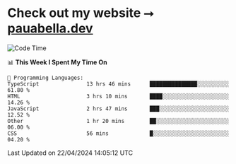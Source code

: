 # Check out my website ⭢ [pauabella.dev](https://pauabella.dev)

<!--START_SECTION:waka-->
![Code Time](http://img.shields.io/badge/Code%20Time-3%2C243%20hrs%2032%20mins-blue)

📊 **This Week I Spent My Time On** 

```text
💬 Programming Languages: 
TypeScript               13 hrs 46 mins      ███████████████░░░░░░░░░░   61.80 % 
HTML                     3 hrs 10 mins       ████░░░░░░░░░░░░░░░░░░░░░   14.26 % 
JavaScript               2 hrs 47 mins       ███░░░░░░░░░░░░░░░░░░░░░░   12.52 % 
Other                    1 hr 20 mins        ██░░░░░░░░░░░░░░░░░░░░░░░   06.00 % 
CSS                      56 mins             █░░░░░░░░░░░░░░░░░░░░░░░░   04.20 % 
```


 Last Updated on 22/04/2024 14:05:12 UTC
<!--END_SECTION:waka-->
